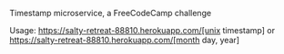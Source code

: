 Timestamp microservice, a FreeCodeCamp challenge

Usage: https://salty-retreat-88810.herokuapp.com/[unix timestamp]  or  https://salty-retreat-88810.herokuapp.com/[month day, year]

